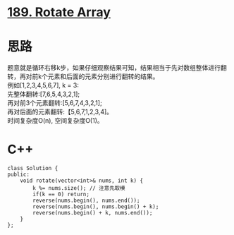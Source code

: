 # [189. Rotate Array](https://leetcode.com/problems/rotate-array/description/)
# 思路
题意就是循环右移k步，如果仔细观察结果可知，结果相当于先对数组整体进行翻转，再对前k个元素和后面的元素分别进行翻转的结果。  
例如[1,2,3,4,5,6,7], k = 3:  
先整体翻转:[7,6,5,4,3,2,1];  
再对前3个元素翻转:[5,6,7,4,3,2,1];  
再对后面的元素翻转:【5,6,7,1,2,3,4]。   
时间复杂度O(n), 空间复杂度O(1)。
# C++
```
class Solution {
public:
    void rotate(vector<int>& nums, int k) {
        k %= nums.size(); // 注意先取模
        if(k == 0) return;
        reverse(nums.begin(), nums.end());
        reverse(nums.begin(), nums.begin() + k);
        reverse(nums.begin() + k, nums.end());       
    }
};
```
